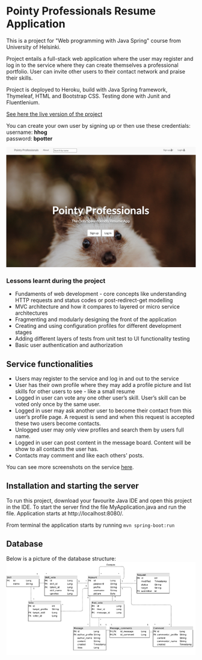 # Pointy Professionals Resume Application
This is a project for "Web programming with Java Spring" course from University of Helsinki.

Project entails a full-stack web application where the user may register and log in to the service where they can create themselves a professional portfolio. User can invite other users to their contact network and praise their skills.

Project is deployed to Heroku, build with Java Spring framework, Thymeleaf, HTML and Bootstrap CSS. Testing done with Junit and Fluentlenium.

[See here the live version of the project](https://pure-harbor-61781.herokuapp.com/)

You can create your own user by signing up or then use these credentials:\
username: <b>hhog</b>\
password: <b>bpotter</b>

 ![Landing page](documentation/landing_page.png)

### Lessons learnt during the project
* Fundaments of web development - core concepts like understanding HTTP requests and status codes or post-redirect-get modelling
* MVC architecture and how it compares to layered or micro service architectures
* Fragmenting and modularly designing the front of the application
* Creating and using configuration profiles for different development stages
* Adding different layers of tests from unit test to UI functionality testing
* Basic user authentication and authorization

## Service functionalities
* Users may register to the service and log in and out to the service
* User has their own profile where they may add a profile picture and list skills for other users to see - like a small resume
* Logged in user can vote any one other user’s skill. User’s skill can be voted only once by the same user.
* Logged in user may ask another user to become their contact from this user’s profile page. A request is send and when this request is accepted these two users become contacts.
* Unlogged user may only view profiles and search them by users full name.
* Logged in user can post content in the message board. Content will be show to all contacts the user has.
* Contacts may comment and like each others' posts.

You can see more screenshots on the service [here](documentation/screenshots.md).

## Installation and starting the server
To run this project, download your favourite Java IDE and open this project in the IDE. To start the server find the file MyApplication.java and run the file. Application starts at http://localhost:8080/.

From terminal the application starts by running ```mvn spring-boot:run```

## Database
Below is a picture of the database structure:
![DB structure](documentation/db_mini-linkedin.png)

